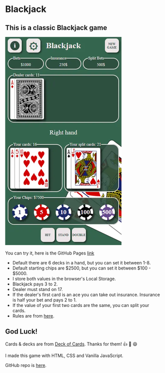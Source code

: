 # Blackjack
## This is a classic Blackjack game

![print screen of my Blackjack game](/img/printscreen.webp)

You can try it, here is the GitHub Pages [link](https://nagyryt.github.io/blackjack/)

- Default there are 6 decks in a hand, but you can set it between 1-8.
- Default starting chips are $2500, but you can set it between $100 - $5000.
- I store both values in the browser's Local Storage.
- Blackjack pays 3 to 2.
- Dealer must stand on 17.
- If the dealer's first card is an ace you can take out insurance. Insurance is half your bet and pays 2 to 1.
- If the value of your first two cards are the same, you can split your cards.
- Rules are from [here](https://en.wikipedia.org/wiki/Blackjack).
## God Luck!
Cards & decks are from [Deck of Cards](http://www.deckofcardsapi.com/). Thanks for them! :+1: :clap: :smile:

I made this game with HTML, CSS and Vanilla JavaScript.

GitHub repo is [here](https://github.com/NaGyRyT/blackjack).